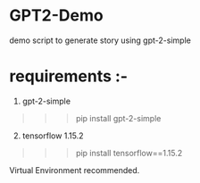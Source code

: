 # GPT2-Demo
demo script to generate story using gpt-2-simple

# requirements :-

1) gpt-2-simple

>>> pip install gpt-2-simple

2) tensorflow 1.15.2

>>> pip install tensorflow==1.15.2

Virtual Environment recommended.